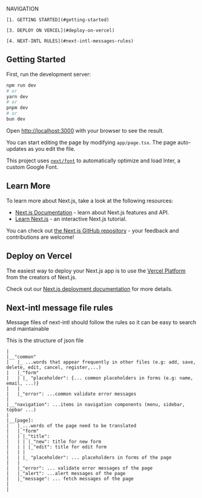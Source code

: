 NAVIGATION
```
[1. GETTING STARTED](#getting-started)

[3. DEPLOY ON VERCEL](#deploy-on-vercel)

[4. NEXT-INTL RULES](#next-intl-messages-rules)
```
## Getting Started

First, run the development server:

```bash
npm run dev
# or
yarn dev
# or
pnpm dev
# or
bun dev
```

Open [http://localhost:3000](http://localhost:3000) with your browser to see the result.

You can start editing the page by modifying `app/page.tsx`. The page auto-updates as you edit the file.

This project uses [`next/font`](https://nextjs.org/docs/basic-features/font-optimization) to automatically optimize and load Inter, a custom Google Font.

## Learn More

To learn more about Next.js, take a look at the following resources:

- [Next.js Documentation](https://nextjs.org/docs) - learn about Next.js features and API.
- [Learn Next.js](https://nextjs.org/learn) - an interactive Next.js tutorial.

You can check out [the Next.js GitHub repository](https://github.com/vercel/next.js/) - your feedback and contributions are welcome!

## Deploy on Vercel

The easiest way to deploy your Next.js app is to use the [Vercel Platform](https://vercel.com/new?utm_medium=default-template&filter=next.js&utm_source=create-next-app&utm_campaign=create-next-app-readme) from the creators of Next.js.

Check out our [Next.js deployment documentation](https://nextjs.org/docs/deployment) for more details.

## Next-intl message file rules
Message files of next-intl should follow the rules so it can be easy to search and maintainable

This is the structure of json file
```
|
|__"common"
|   |_ ...words that appear frequently in other files (e.g: add, save, delete, edit, cancel, register,...)
|   |_"form"
|   | |_ "placeholder": {... common placeholders in forms (e.g: name, email, ...)}
|   |
|   |_"error": ...common validate error messages
|       
|__"navigation": ...items in navigation components (menu, sidebar, topbar ...)
|
|__[page]:
|   |_...words of the page need to be translated
|   |_"form"
|   | |_"title":
|   | | |_"new": title for new form
|   | | |_"edit": title for edit form
|   | |
|   | |_ "placeholder": ... placeholders in forms of the page
|   | 
|   |_"error": ... validate error messages of the page
|   |_"alert": ...alert messages of the page
|   |_"message": ... fetch messages of the page
|
|
```